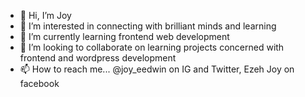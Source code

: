 - 👋 Hi, I’m Joy
- 👀 I’m interested in connecting with brilliant minds and learning 
- 🌱 I’m currently learning frontend web development
- 💞️ I’m looking to collaborate on learning projects concerned with frontend and wordpress development
- 📫 How to reach me... @joy_eedwin on IG and Twitter, Ezeh Joy on facebook 

<!---
N-a-z-a-a/N-a-z-a-a is a ✨ special ✨ repository because its `README.md` (this file) appears on your GitHub profile.
You can click the Preview link to take a look at your changes.
--->
